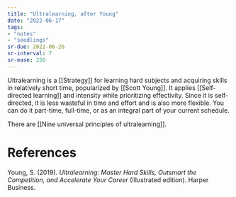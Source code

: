 ```yaml
---
title: "Ultralearning, after Young"
date: "2022-06-17"
tags:
- "notes"
- "seedlings"
sr-due: 2022-06-26
sr-interval: 7
sr-ease: 250
---
```


Ultralearning is a [[Strategy]] for learning hard subjects and acquiring skills in relatively short time, popularized by [[Scott Young]]. It applies [[Self-directed learning]] and intensity while prioritizing effectivity. Since it is self-directed, it is less wasteful in time and effort and is also more flexible. You can do it part-time, full-time, or as an integral part of your current schedule.

There are [[Nine universal principles of ultralearning]].

# References

Young, S. (2019). _Ultralearning: Master Hard Skills, Outsmart the Competition, and Accelerate Your Career_ (Illustrated edition). Harper Business.
